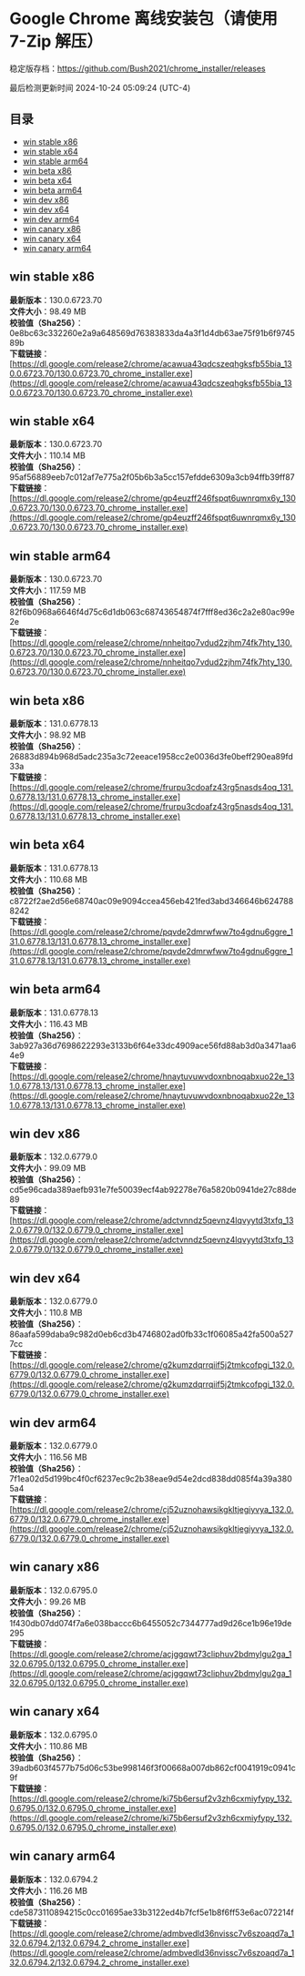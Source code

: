 # Google Chrome 离线安装包（请使用 7-Zip 解压）
稳定版存档：<https://github.com/Bush2021/chrome_installer/releases>

最后检测更新时间
2024-10-24 05:09:24 (UTC-4)

## 目录
* [win stable x86](https://github.com/Bush2021/chrome_installer?tab=readme-ov-file#win-stable-x86)
* [win stable x64](https://github.com/Bush2021/chrome_installer?tab=readme-ov-file#win-stable-x64)
* [win stable arm64](https://github.com/Bush2021/chrome_installer?tab=readme-ov-file#win-stable-arm64)
* [win beta x86](https://github.com/Bush2021/chrome_installer?tab=readme-ov-file#win-beta-x86)
* [win beta x64](https://github.com/Bush2021/chrome_installer?tab=readme-ov-file#win-beta-x64)
* [win beta arm64](https://github.com/Bush2021/chrome_installer?tab=readme-ov-file#win-beta-arm64)
* [win dev x86](https://github.com/Bush2021/chrome_installer?tab=readme-ov-file#win-dev-x86)
* [win dev x64](https://github.com/Bush2021/chrome_installer?tab=readme-ov-file#win-dev-x64)
* [win dev arm64](https://github.com/Bush2021/chrome_installer?tab=readme-ov-file#win-dev-arm64)
* [win canary x86](https://github.com/Bush2021/chrome_installer?tab=readme-ov-file#win-canary-x86)
* [win canary x64](https://github.com/Bush2021/chrome_installer?tab=readme-ov-file#win-canary-x64)
* [win canary arm64](https://github.com/Bush2021/chrome_installer?tab=readme-ov-file#win-canary-arm64)

## win stable x86
**最新版本**：130.0.6723.70  
**文件大小**：98.49 MB  
**校验值（Sha256）**：0e8bc63c332260e2a9a648569d76383833da4a3f1d4db63ae75f91b6f974589b  
**下载链接**：[https://dl.google.com/release2/chrome/acawua43qdcszeqhgksfb55bia_130.0.6723.70/130.0.6723.70_chrome_installer.exe](https://dl.google.com/release2/chrome/acawua43qdcszeqhgksfb55bia_130.0.6723.70/130.0.6723.70_chrome_installer.exe)  

## win stable x64
**最新版本**：130.0.6723.70  
**文件大小**：110.14 MB  
**校验值（Sha256）**：95af56889eeb7c012af7e775a2f05b6b3a5cc157efdde6309a3cb94ffb39ff87  
**下载链接**：[https://dl.google.com/release2/chrome/gp4euzff246fspqt6uwnrqmx6y_130.0.6723.70/130.0.6723.70_chrome_installer.exe](https://dl.google.com/release2/chrome/gp4euzff246fspqt6uwnrqmx6y_130.0.6723.70/130.0.6723.70_chrome_installer.exe)  

## win stable arm64
**最新版本**：130.0.6723.70  
**文件大小**：117.59 MB  
**校验值（Sha256）**：82f6b0968a6646f4d75c6d1db063c68743654874f7fff8ed36c2a2e80ac99e2e  
**下载链接**：[https://dl.google.com/release2/chrome/nnheitqo7vdud2zjhm74fk7hty_130.0.6723.70/130.0.6723.70_chrome_installer.exe](https://dl.google.com/release2/chrome/nnheitqo7vdud2zjhm74fk7hty_130.0.6723.70/130.0.6723.70_chrome_installer.exe)  

## win beta x86
**最新版本**：131.0.6778.13  
**文件大小**：98.92 MB  
**校验值（Sha256）**：26883d894b968d5adc235a3c72eeace1958cc2e0036d3fe0beff290ea89fd33a  
**下载链接**：[https://dl.google.com/release2/chrome/frurpu3cdoafz43rg5nasds4oq_131.0.6778.13/131.0.6778.13_chrome_installer.exe](https://dl.google.com/release2/chrome/frurpu3cdoafz43rg5nasds4oq_131.0.6778.13/131.0.6778.13_chrome_installer.exe)  

## win beta x64
**最新版本**：131.0.6778.13  
**文件大小**：110.68 MB  
**校验值（Sha256）**：c8722f2ae2d56e68740ac09e9094ccea456eb421fed3abd346646b6247888242  
**下载链接**：[https://dl.google.com/release2/chrome/pqvde2dmrwfww7to4gdnu6ggre_131.0.6778.13/131.0.6778.13_chrome_installer.exe](https://dl.google.com/release2/chrome/pqvde2dmrwfww7to4gdnu6ggre_131.0.6778.13/131.0.6778.13_chrome_installer.exe)  

## win beta arm64
**最新版本**：131.0.6778.13  
**文件大小**：116.43 MB  
**校验值（Sha256）**：3ab927a36d7698622293e3133b6f64e33dc4909ace56fd88ab3d0a3471aa64e9  
**下载链接**：[https://dl.google.com/release2/chrome/hnaytuvuwvdoxnbnoqabxuo22e_131.0.6778.13/131.0.6778.13_chrome_installer.exe](https://dl.google.com/release2/chrome/hnaytuvuwvdoxnbnoqabxuo22e_131.0.6778.13/131.0.6778.13_chrome_installer.exe)  

## win dev x86
**最新版本**：132.0.6779.0  
**文件大小**：99.09 MB  
**校验值（Sha256）**：cd5e96cada389aefb931e7fe50039ecf4ab92278e76a5820b0941de27c88de89  
**下载链接**：[https://dl.google.com/release2/chrome/adctvnndz5qevnz4lqvyytd3txfq_132.0.6779.0/132.0.6779.0_chrome_installer.exe](https://dl.google.com/release2/chrome/adctvnndz5qevnz4lqvyytd3txfq_132.0.6779.0/132.0.6779.0_chrome_installer.exe)  

## win dev x64
**最新版本**：132.0.6779.0  
**文件大小**：110.8 MB  
**校验值（Sha256）**：86aafa599daba9c982d0eb6cd3b4746802ad0fb33c1f06085a42fa500a5277cc  
**下载链接**：[https://dl.google.com/release2/chrome/g2kumzdqrrqiif5j2tmkcofpgi_132.0.6779.0/132.0.6779.0_chrome_installer.exe](https://dl.google.com/release2/chrome/g2kumzdqrrqiif5j2tmkcofpgi_132.0.6779.0/132.0.6779.0_chrome_installer.exe)  

## win dev arm64
**最新版本**：132.0.6779.0  
**文件大小**：116.56 MB  
**校验值（Sha256）**：7f1ea02d5d199bc4f0cf6237ec9c2b38eae9d54e2dcd838dd085f4a39a3805a4  
**下载链接**：[https://dl.google.com/release2/chrome/cj52uznohawsikgkltjegiyvya_132.0.6779.0/132.0.6779.0_chrome_installer.exe](https://dl.google.com/release2/chrome/cj52uznohawsikgkltjegiyvya_132.0.6779.0/132.0.6779.0_chrome_installer.exe)  

## win canary x86
**最新版本**：132.0.6795.0  
**文件大小**：99.26 MB  
**校验值（Sha256）**：1f430db07dd074f7a6e038baccc6b6455052c7344777ad9d26ce1b96e19de295  
**下载链接**：[https://dl.google.com/release2/chrome/acjggqwt73cliphuv2bdmylgu2ga_132.0.6795.0/132.0.6795.0_chrome_installer.exe](https://dl.google.com/release2/chrome/acjggqwt73cliphuv2bdmylgu2ga_132.0.6795.0/132.0.6795.0_chrome_installer.exe)  

## win canary x64
**最新版本**：132.0.6795.0  
**文件大小**：110.86 MB  
**校验值（Sha256）**：39adb603f4577b75d06c53be998146f3f00668a007db862cf0041919c0941c9f  
**下载链接**：[https://dl.google.com/release2/chrome/ki75b6ersuf2v3zh6cxmiyfypy_132.0.6795.0/132.0.6795.0_chrome_installer.exe](https://dl.google.com/release2/chrome/ki75b6ersuf2v3zh6cxmiyfypy_132.0.6795.0/132.0.6795.0_chrome_installer.exe)  

## win canary arm64
**最新版本**：132.0.6794.2  
**文件大小**：116.26 MB  
**校验值（Sha256）**：cde5873110894215c0cc01695ae33b3122ed4b7fcf5e1b8f6ff53e6ac072214f  
**下载链接**：[https://dl.google.com/release2/chrome/admbvedld36nvissc7v6szoaqd7a_132.0.6794.2/132.0.6794.2_chrome_installer.exe](https://dl.google.com/release2/chrome/admbvedld36nvissc7v6szoaqd7a_132.0.6794.2/132.0.6794.2_chrome_installer.exe)  

